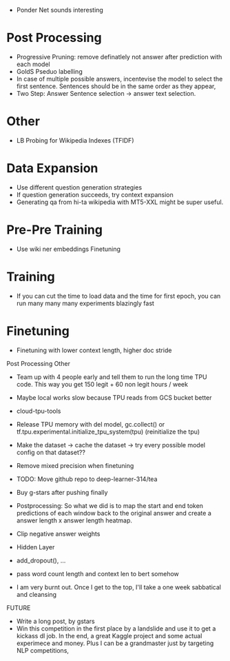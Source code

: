 
- Ponder Net sounds interesting



# Post Processing 
- Progressive Pruning: remove definatlely not answer after prediction with each model
- GoldS Pseduo labelling 
-  In case of multiple possible answers, incentevise the model to select the first sentence. Sentences should be in the same order as they appear, 
- Two Step: Answer Sentence selection -> answer text selection. 


# Other
- LB Probing for Wikipedia Indexes (TFIDF)

# Data Expansion
- Use different question generation strategies
- If question generation succeeds, try context expansion
- Generating qa from hi-ta wikipedia with MT5-XXL might be super useful. 

# Pre-Pre Training 
- Use wiki ner embeddings
Finetuning

# Training
- If you can cut the time to load data and the time for first epoch, you can run many many many experiments blazingly fast

# Finetuning
- Finetuning with lower context length, higher doc stride

Post Processing
Other 



- Team up with 4 people early and tell them to run the long time TPU code. This way you get 150 legit + 60 non legit hours / week
- Maybe local works slow because TPU reads from GCS bucket better
- cloud-tpu-tools
- Release TPU memory with del model, gc.collect() or tf.tpu.experimental.initialize_tpu_system(tpu) (reinitialize the tpu)
- Make the dataset -> cache the dataset -> try every possible model config on that dataset??
- Remove mixed precision when finetuning
- TODO: Move github repo to deep-learner-314/tea
- Buy g-stars after pushing finally
- Postprocessing: So what we did is to map the start and end token predictions of each window back to the original answer and create a answer length x answer length heatmap.

- Clip negative answer weights
- Hidden Layer
- add_dropout(), ...
- pass word count length and context len to bert somehow
- I am very burnt out. Once I get to the top, I'll take a one week sabbatical and cleansing

FUTURE 
- Write a long post, by gstars
- Win this competition in the first place by a landslide and use it to get a kickass dl job. In the end, a great Kaggle project and some actual experimece and money. Plus I can be a grandmaster just by targeting NLP competitions, 

